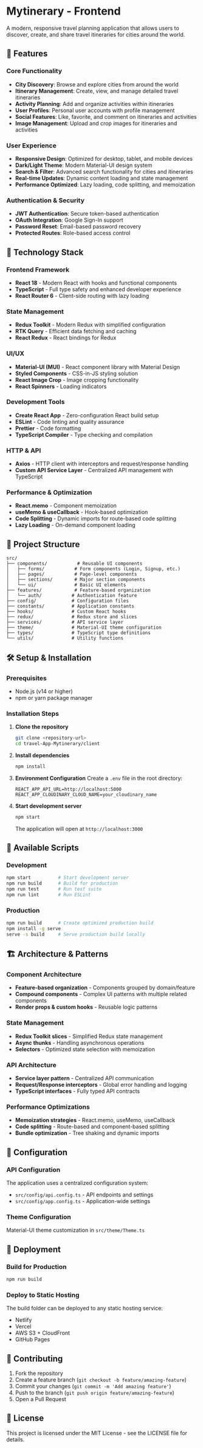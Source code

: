 # Mytinerary - Frontend

A modern, responsive travel planning application that allows users to discover, create, and share travel itineraries for cities around the world.

## 🌟 Features

### Core Functionality
- **City Discovery**: Browse and explore cities from around the world
- **Itinerary Management**: Create, view, and manage detailed travel itineraries
- **Activity Planning**: Add and organize activities within itineraries
- **User Profiles**: Personal user accounts with profile management
- **Social Features**: Like, favorite, and comment on itineraries and activities
- **Image Management**: Upload and crop images for itineraries and activities

### User Experience
- **Responsive Design**: Optimized for desktop, tablet, and mobile devices
- **Dark/Light Theme**: Modern Material-UI design system
- **Search & Filter**: Advanced search functionality for cities and itineraries
- **Real-time Updates**: Dynamic content loading and state management
- **Performance Optimized**: Lazy loading, code splitting, and memoization

### Authentication & Security
- **JWT Authentication**: Secure token-based authentication
- **OAuth Integration**: Google Sign-In support
- **Password Reset**: Email-based password recovery
- **Protected Routes**: Role-based access control

## 🚀 Technology Stack

### Frontend Framework
- **React 18** - Modern React with hooks and functional components
- **TypeScript** - Full type safety and enhanced developer experience
- **React Router 6** - Client-side routing with lazy loading

### State Management
- **Redux Toolkit** - Modern Redux with simplified configuration
- **RTK Query** - Efficient data fetching and caching
- **React Redux** - React bindings for Redux

### UI/UX
- **Material-UI (MUI)** - React component library with Material Design
- **Styled Components** - CSS-in-JS styling solution
- **React Image Crop** - Image cropping functionality
- **React Spinners** - Loading indicators

### Development Tools
- **Create React App** - Zero-configuration React build setup
- **ESLint** - Code linting and quality assurance
- **Prettier** - Code formatting
- **TypeScript Compiler** - Type checking and compilation

### HTTP & API
- **Axios** - HTTP client with interceptors and request/response handling
- **Custom API Service Layer** - Centralized API management with TypeScript

### Performance & Optimization
- **React.memo** - Component memoization
- **useMemo & useCallback** - Hook-based optimization
- **Code Splitting** - Dynamic imports for route-based code splitting
- **Lazy Loading** - On-demand component loading

## 📁 Project Structure

```
src/
├── components/           # Reusable UI components
│   ├── forms/           # Form components (Login, Signup, etc.)
│   ├── pages/           # Page-level components
│   ├── sections/        # Major section components
│   └── ui/              # Basic UI elements
├── features/            # Feature-based organization
│   └── auth/           # Authentication feature
├── config/             # Configuration files
├── constants/          # Application constants
├── hooks/              # Custom React hooks
├── redux/              # Redux store and slices
├── services/           # API service layer
├── theme/              # Material-UI theme configuration
├── types/              # TypeScript type definitions
└── utils/              # Utility functions
```

## 🛠️ Setup & Installation

### Prerequisites
- Node.js (v14 or higher)
- npm or yarn package manager

### Installation Steps

1. **Clone the repository**
   ```bash
   git clone <repository-url>
   cd travel-App-Mytinerary/client
   ```

2. **Install dependencies**
   ```bash
   npm install
   ```

3. **Environment Configuration**
   Create a `.env` file in the root directory:
   ```env
   REACT_APP_API_URL=http://localhost:5000
   REACT_APP_CLOUDINARY_CLOUD_NAME=your_cloudinary_name
   ```

4. **Start development server**
   ```bash
   npm start
   ```

   The application will open at `http://localhost:3000`

## 📜 Available Scripts

### Development
```bash
npm start          # Start development server
npm run build      # Build for production
npm run test       # Run test suite
npm run lint       # Run ESLint
```

### Production
```bash
npm run build      # Create optimized production build
npm install -g serve
serve -s build     # Serve production build locally
```

## 🏗️ Architecture & Patterns

### Component Architecture
- **Feature-based organization** - Components grouped by domain/feature
- **Compound components** - Complex UI patterns with multiple related components
- **Render props & custom hooks** - Reusable logic patterns

### State Management
- **Redux Toolkit slices** - Simplified Redux state management
- **Async thunks** - Handling asynchronous operations
- **Selectors** - Optimized state selection with memoization

### API Architecture
- **Service layer pattern** - Centralized API communication
- **Request/Response interceptors** - Global error handling and logging
- **TypeScript interfaces** - Fully typed API contracts

### Performance Optimizations
- **Memoization strategies** - React.memo, useMemo, useCallback
- **Code splitting** - Route-based and component-based splitting
- **Bundle optimization** - Tree shaking and dynamic imports

## 🔧 Configuration

### API Configuration
The application uses a centralized configuration system:
- `src/config/api.config.ts` - API endpoints and settings
- `src/config/app.config.ts` - Application-wide settings

### Theme Configuration
Material-UI theme customization in `src/theme/Theme.ts`

## 🚀 Deployment

### Build for Production
```bash
npm run build
```

### Deploy to Static Hosting
The build folder can be deployed to any static hosting service:
- Netlify
- Vercel
- AWS S3 + CloudFront
- GitHub Pages

## 🤝 Contributing

1. Fork the repository
2. Create a feature branch (`git checkout -b feature/amazing-feature`)
3. Commit your changes (`git commit -m 'Add amazing feature'`)
4. Push to the branch (`git push origin feature/amazing-feature`)
5. Open a Pull Request

## 📄 License

This project is licensed under the MIT License - see the LICENSE file for details.